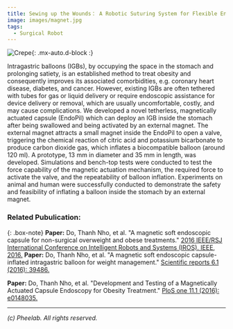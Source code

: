 ```yaml
---
title: Sewing up the Wounds： A Robotic Suturing System for Flexible Endoscopy
image: images/magnet.jpg
tags:
  - Surgical Robot
---
```

![Crepe](https://pheelab.github.io/images/magnet.jpg){: .mx-auto.d-block :}

Intragastric balloons (IGBs), by occupying the space in the stomach and prolonging satiety, is an established method to treat obesity and consequently improves its associated comorbidities, e.g. coronary heart disease, diabetes, and cancer. However, existing IGBs are often tethered with tubes for gas or liquid delivery or require endoscopic assistance for device delivery or removal, which are usually uncomfortable, costly, and may cause complications. We developed a novel tetherless, magnetically actuated capsule (EndoPil) which can deploy an IGB inside the stomach after being swallowed and being activated by an external magnet. The external magnet attracts a small magnet inside the EndoPil to open a valve, triggering the chemical reaction of citric acid and potassium bicarbonate to produce carbon dioxide gas, which inflates a biocompatible balloon (around 120 ml). A prototype, 13 mm in diameter and 35 mm in length, was developed. Simulations and bench-top tests were conducted to test the force capability of the magnetic actuation mechanism, the required force to activate the valve, and the repeatability of balloon inflation. Experiments on animal and human were successfully conducted to demonstrate the safety and feasibility of inflating a balloon inside the stomach by an external magnet. 



### Related Pubulication: 

{: .box-note}
**Paper:** Do, Thanh Nho, et al. "A magnetic soft endoscopic capsule for non-surgical overweight and obese treatments."  [2016 IEEE/RSJ International Conference on Intelligent Robots and Systems (IROS). IEEE, 2016.](https://doi.org/10.1109/IROS.2016.7759372)
**Paper:** Do, Thanh Nho, et al. "A magnetic soft endoscopic capsule-inflated intragastric balloon for weight management."  [Scientific reports 6.1 (2016): 39486.](https://www.nature.com/articles/srep39486)

**Paper:** Do, Thanh Nho, et al. "Development and Testing of a Magnetically Actuated Capsule Endoscopy for Obesity Treatment."  [PloS one 11.1 (2016): e0148035.](https://doi.org/10.1371/journal.pone.0148035)

[//]: # (---)

[//]: # (## Gallery)

[//]: # (![Ex-vivo test setup]&#40;https://pheelab.github.io/images/ex-vivo.jpg&#41;)

[//]: # (<center>Figure: Ex-vivo test setup. </center>)


---
*(c)  Pheelab. All rights reserved.*
